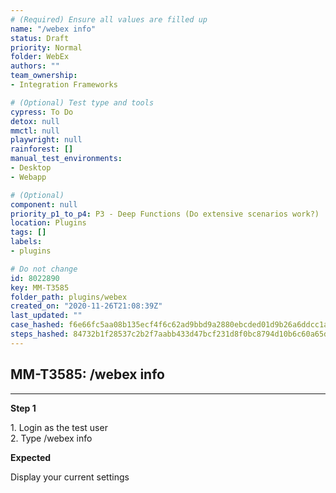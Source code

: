 ```yaml
---
# (Required) Ensure all values are filled up
name: "/webex info"
status: Draft
priority: Normal
folder: WebEx
authors: ""
team_ownership: 
- Integration Frameworks

# (Optional) Test type and tools
cypress: To Do
detox: null
mmctl: null
playwright: null
rainforest: []
manual_test_environments: 
- Desktop
- Webapp

# (Optional)
component: null
priority_p1_to_p4: P3 - Deep Functions (Do extensive scenarios work?)
location: Plugins
tags: []
labels: 
- plugins

# Do not change
id: 8022890
key: MM-T3585
folder_path: plugins/webex
created_on: "2020-11-26T21:08:39Z"
last_updated: ""
case_hashed: f6e66fc5aa08b135ecf4f6c62ad9bbd9a2880ebcded01d9b26a6ddcc1a054e7cbe6a77513b0b0261dbcd65761a534f7d
steps_hashed: 84732b1f28537c2b2f7aabb433d47bcf231d8f0bc8794d10b6c60a65d17518036615b8ecc35c4c6ce410bc356b125e21
---
```


## MM-T3585: /webex info

---

**Step 1**

1\. Login as the test user\
2\. Type /webex info

**Expected**

Display your current settings
